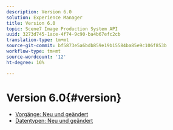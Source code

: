 ```yaml
---
description: Version 6.0
solution: Experience Manager
title: Version 6.0
topic: Scene7 Image Production System API
uuid: 3273d745-1ace-4f74-9c90-ba4b67efc2cb
translation-type: tm+mt
source-git-commit: bf5873e5a6bdb859e19b15584ba85e9c106f853b
workflow-type: tm+mt
source-wordcount: '12'
ht-degree: 16%

---
```



# Version 6.0{#version}

* [Vorgänge: Neu und geändert](r-6-operations.md)
* [Datentypen: Neu und geändert](r-6-types.md)
